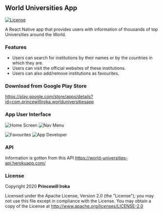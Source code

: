 ## World Universities App
[![License](https://img.shields.io/badge/License-Apache%202.0-blue.svg)](https://opensource.org/licenses/Apache-2.0)

A React Native app that provides users with information of thousands of top Universities around the World.

### Features
- Users can search for institutions by their names or by the countries in which they are.
- Users can visit the official websites of these institutions. 
- Users can also add/remove institutions as favourites.

### Download from Google Play Store
https://play.google.com/store/apps/details?id=com.princewilliroka.worlduniversitiesapp

### App User Interface

![Home Screen](https://i.imgur.com/GIY7nGw.png)
![Nav Menu](https://i.imgur.com/YMGyut2.png)

![Favourites](https://i.imgur.com/MowZEqZ.png)
![App Developer](https://i.imgur.com/FiTo7ih.png)

### API
Information is gotten from this API https://world-universities-api.herokuapp.com/

### License
Copyright 2020 **Princewill Iroka**

Licensed under the Apache License, Version 2.0 (the "License");
you may not use this file except in compliance with the License.
You may obtain a copy of the License at http://www.apache.org/licenses/LICENSE-2.0
